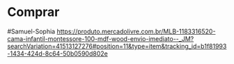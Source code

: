 # Comprar 
#Samuel-Sophia
https://produto.mercadolivre.com.br/MLB-1183316520-cama-infantil-montessore-100-mdf-wood-envio-imediato--_JM?searchVariation=41513127276#position=11&type=item&tracking_id=b1f81993-1434-424d-8c64-50b0590d802e